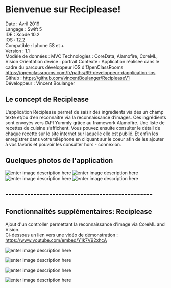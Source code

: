 # Bienvenue sur Reciplease!

Date : Avril 2019  
Langage : Swift 5  
IDE : Xcode 10.2  
iOS : 12.2  
Compatible : Iphone 5S et +  
Version : 1.1    
Modèle de données : MVC
Technologies : CoreData, Alamofire, CoreML, Vision
Orientation device : portrait
Contexte : Application réalisée dans le cadre du parcours développeur iOS d'OpenClassRooms  
https://openclassrooms.com/fr/paths/69-developpeur-dapplication-ios  
Github : https://github.com/vincentBoulanger/RecipleaseV1  
Développeur : Vincent Boulanger  

## Le concept de Reciplease

L'application Reciplease permet de saisir des ingrédients via des un champ texte et/ou d’en reconnaître via la reconnaissance d’images. Ces ingrédients sont envoyés vers l’API Yummly grâce au framework Alamofire. Une liste de recettes de cuisine s’affichent. Vous pouvez ensuite consulter le détail de chaque recette sur le site internet sur laquelle elle est publié. Et enfin les enregistrer dans votre téléphone en cliquant sur le coeur afin de les ajouter à vos favoris et pouvoir les consulter hors - connexion. 


## Quelques photos de l'application 

![enter image description here](https://lh3.googleusercontent.com/W3pJFQiy7P591P3rwXcKWDQ2GlD8oxDnTsvSds2e0dDTVv2b1IopsHQ_GNXOSOpL8PdItCsDn74E)
![enter image description here](https://lh3.googleusercontent.com/PwBChZSpTjCVI04BtvpUxUUt2S2Cf3MX2Po6ffOJc92qWunhI4NUlAlioS8pOm7ddoty07uDFX7K)
![enter image description here](https://lh3.googleusercontent.com/1mIIRcXkQSitqLWnmsx1GopREJibe6LTPrhbi7xM6TGGFNOVuuEDcm0vmI9I8RN_-VEmHochctJL)
![enter image description here](https://lh3.googleusercontent.com/jz7ilwU5Swyd2FioqSRskQMOKHfTYerCr9ZemyBvv6wByGQn2zc0RcirfVofU7iiuIVl1TPbkMaC)

## -----------------------------------------------


## Fonctionnalités supplémentaires: Reciplease

Ajout d'un controller permettant la reconnaissance d'image via CoreML and Vision.   
Ci-dessous un lien vers une vidéo de démonstration :  
https://www.youtube.com/embed/Y1k7V92xhcA

![enter image description here](https://picasaweb.google.com/116314767098125820688/6680120974407558113#6680120976819159186)

![enter image description here](https://picasaweb.google.com/116314767098125820688/6680121159082801425#6680121163415269266)

![enter image description here](https://picasaweb.google.com/116314767098125820688/6680121282652459169#6680121283176732850)

![enter image description here](https://picasaweb.google.com/116314767098125820688/6680121500565256945#6680121497926007954)



